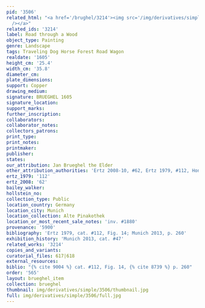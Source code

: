 ```yaml
---
pid: '3506'
related_html: "<a href='/brughel/3214'><img src='/img/derivatives/simple/3214/thumbnail.jpg'
  /></a>"
related_ids: '3214'
label: Road through a Wood
object_type: Painting
genre: Landscape
tags: Traveling Dog Horse Forest Road Wagon
realdate: '1605'
height_cm: '25.4'
width_cm: '35.8'
diameter_cm: 
plate_dimensions: 
support: Copper
drawing_medium: 
signature: BRUEGHEL 1605
signature_location: 
support_marks: 
further_inscription: 
collaborators: 
collaborator_notes: 
collectors_patrons: 
print_type: 
print_notes: 
printmaker: 
publisher: 
states: 
our_attribution: Jan Brueghel the Elder
other_attribution_authorities: 'Ertz 2008-10, #62, Ertz 1979, #112, Honig database'
ertz_1979: '112'
ertz_2008: '62'
bailey_walker: 
hollstein_no: 
collection_type: Public
location_country: Germany
location_city: Munich
location_collection: Alte Pinakothek
location_or_most_recent_sale_notes: 'inv. #1880'
provenance: '5900'
bibliography: 'Ertz 1979, cat. #112, Fig. 14; Munich 2013, p. 260'
exhibition_history: 'Munich 2013, cat. #47'
related_works: '3214'
copies_and_variants: 
curatorial_files: 617|618
external_resources: 
biblio: "{% cite 9004 %} cat. #112, Fig. 14, {% cite 8739 %} p. 260"
order: '565'
layout: brueghel_item
collection: brueghel
thumbnail: img/derivatives/simple/3506/thumbnail.jpg
full: img/derivatives/simple/3506/full.jpg
---
```

